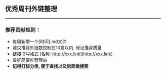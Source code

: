 ## 优秀周刊外链整理
---

### 推荐贡献规则：
- 每周新增一个[时间].md文件
- 建议推荐外链数控制在10篇以内, 保证推荐质量
- 链接书写格式 [名称: http://xxx.link](http://xxx.link)
- 最好简要推荐理由
- **记得打标分类, 便于查找以及后面做搜索**

